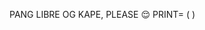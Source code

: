 PANG LIBRE OG KAPE, PLEASE 😌
PRINT= (                                                                                                              )
